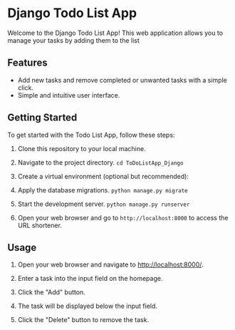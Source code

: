 # Django Todo List App

Welcome to the Django Todo List App! This web application allows you to manage your tasks by adding them to the list

## Features

- Add new tasks and remove completed or unwanted tasks with a simple click.
- Simple and intuitive user interface.

## Getting Started

To get started with the Todo List App, follow these steps:

1. Clone this repository to your local machine.

2. Navigate to the project directory.
```cd ToDoListApp_Django```

3. Create a virtual environment (optional but recommended):

4. Apply the database migrations.
```python manage.py migrate```

5. Start the development server.
```python manage.py runserver```

6. Open your web browser and go to `http://localhost:8000` to access the URL shortener.

## Usage

1. Open your web browser and navigate to [http://localhost:8000/](http://localhost:8000/).

2. Enter a task into the input field on the homepage.

3. Click the "Add" button.

4. The task will be displayed below the input field.

5. Click the "Delete" button to remove the task.